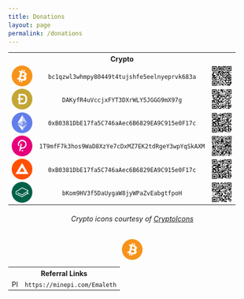 ```yaml
---
title: Donations
layout: page
permalink: /donations
---
```

<table>
  
  <tr>
    <th colspan="3" style="text-align:center">Crypto</th>
  </tr>

  <tr>
    <td><img style="height:3em; width:3em; display:block; border-radius:3px; margin-left:auto; margin-right:auto;" src="assets/images/crypto_icons/btc.svg"></td>
    <td style="text-align:center"><code>bc1qzwl3whmpy80449t4tujshfe5eelnyeprvk683a</code></td>
    <td><img style="height:3em; width:3em; display:block; border-radius:3px; margin-left:auto; margin-right:auto;" src="assets/images/qr_codes/BTC_QR.png"></td>
  </tr>
  
  <tr>
    <td><img style="height:3em; width:3em; display:block; border-radius:3px; margin-left:auto; margin-right:auto;" src="assets/images/crypto_icons/doge.svg"></td>
    <td style="text-align:center"><code>DAKyfR4uVccjxFYT3DXrWLY5JGGG9mX97g</code></td>
    <td><img style="height:3em; width:3em; display:block; border-radius:3px; margin-left:auto; margin-right:auto;" src="assets/images/qr_codes/DOGE_QR.png"></td>
  </tr>
  
  <tr>
    <td><img style="height:3em; width:3em; display:block; border-radius:3px; margin-left:auto; margin-right:auto;" src="assets/images/crypto_icons/eth.svg"></td>
    <td style="text-align:center"><code>0xB0381DbE17fa5C746aAec6B6829EA9C915e0F17c</code></td>
    <td><img style="height:3em; width:3em; display:block; border-radius:3px; margin-left:auto; margin-right:auto;" src="assets/images/qr_codes/ETH_QR.png"></td>
  </tr>
  
  <tr>
    <td><img style="height:3em; width:3em; display:block; border-radius:3px; margin-left:auto; margin-right:auto;" src="assets/images/crypto_icons/dot.svg"></td>
    <td style="text-align:center"><code>1T9mfF7k3hos9WaD8XzYe7cDxMZ7EK2tdRgeY3wpYqSkAXM</code></td>
    <td><img style="height:3em; width:3em; display:block; border-radius:3px; margin-left:auto; margin-right:auto;" src="assets/images/qr_codes/DOT_QR.png"></td>
  </tr>
  
  <tr>
    <td><img style="height:3em; width:3em; display:block; border-radius:3px; margin-left:auto; margin-right:auto;" src="assets/images/crypto_icons/bat.svg"></td>
    <td style="text-align:center"><code>0xB0381DbE17fa5C746aAec6B6829EA9C915e0F17c</code></td>
    <td><img style="height:3em; width:3em; display:block; border-radius:3px; margin-left:auto; margin-right:auto;" src="assets/images/qr_codes/BAT_QR.png"></td>
  </tr>
  
  <tr>
    <td><img style="height:3em; width:3em; display:block; border-radius:3px; margin-left:auto; margin-right:auto;" src="assets/images/crypto_icons/lbc.svg"></td>
    <td style="text-align:center"><code>bKom9HV3f5DaUygaW8jyWPaZvEabgtfpoH</code></td>
    <td><img style="height:3em; width:3em; display:block; border-radius:3px; margin-left:auto; margin-right:auto;" src="assets/images/qr_codes/LBC_QR.png"></td>
  </tr>

</table> 




<h6 style="text-align:center">Crypto icons courtesy of <a href="http://cryptoicons.co">CryptoIcons</a></h6>


<table>
  
  <tr>
    <th colspan="3" style="text-align:center">Referral Links</th>
  </tr>

  <tr>
<! ---
    <td><img style="height:3em; width:3em; display:block; border-radius:3px; margin-left:auto; margin-right:auto;" src="assets/images/crypto_icons/btc.svg"></td>
    <td>PI</td>
    <td colspan="2" style="text-align:center"><code>https://minepi.com/Emaleth</code></td>
  </tr>

</table> 


